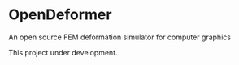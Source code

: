 OpenDeformer
============

An open source FEM deformation simulator for computer graphics

This project under development.
